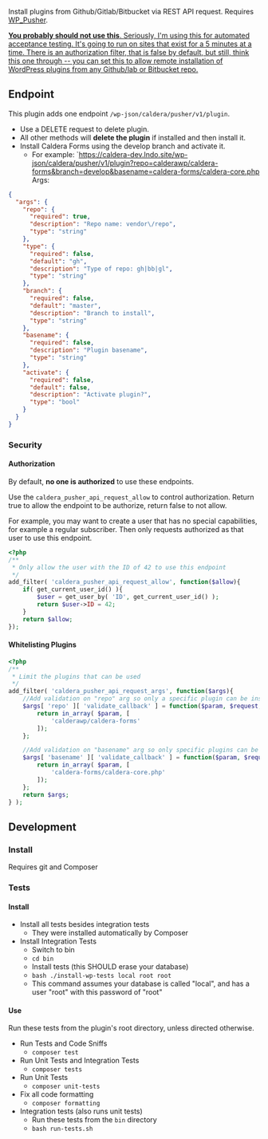 Install plugins from Github/Gitlab/Bitbucket via REST API request. Requires [WP_Pusher](https://wppusher.com).

[<strong>You probably should not use this</strong>. Seriously, I'm using this for automated acceptance testing. It's going to run on sites that exist for a 5 minutes at a time. There is an authorization filter, that is false by default, but still, think this one through -- you can set this to allow remote installation of WordPress plugins from any Github/lab or Bitbucket repo.](#security)
## Endpoint
This plugin adds one endpoint `/wp-json/caldera/pusher/v1/plugin`.

* Use a DELETE request to delete plugin.
* All other methods will <strong>delete the plugin</strong> if installed and then install it.
* Install Caldera Forms using the develop branch and activate it.
    - For example: `https://caldera-dev.lndo.site/wp-json/caldera/pusher/v1/plugin?repo=calderawp/caldera-forms&branch=develop&basename=caldera-forms/caldera-core.php
Args: 

```json
{
  "args": {
    "repo": {
      "required": true,
      "description": "Repo name: vendor\/repo",
      "type": "string"
    },
    "type": {
      "required": false,
      "default": "gh",
      "description": "Type of repo: gh|bb|gl",
      "type": "string"
    },
    "branch": {
      "required": false,
      "default": "master",
      "description": "Branch to install",
      "type": "string"
    },
    "basename": {
      "required": false,
      "description": "Plugin basename",
      "type": "string"
    },
    "activate": {
      "required": false,
      "default": false,
      "description": "Activate plugin?",
      "type": "bool"
    }
  }
}
```
### Security
#### Authorization
By default, __no one is authorized__ to use these endpoints.

Use the `caldera_pusher_api_request_allow` to control authorization. Return true to allow the endpoint to be authorize, return false to not allow.

For example, you may want to create a user that has no special capabilities, for example a regular subscriber. Then only requests authorized as that user to use this endpoint.

```php
<?php
/**
 * Only allow the user with the ID of 42 to use this endpoint
 */
add_filter( 'caldera_pusher_api_request_allow', function($allow){
    if( get_current_user_id() ){
        $user = get_user_by( 'ID', get_current_user_id() );
        return $user->ID = 42;
    }
    return $allow;
});
````
#### Whitelisting Plugins


```php
<?php
/**
 * Limit the plugins that can be used
 */
add_filter( 'caldera_pusher_api_request_args', function($args){
    //Add validation on "repo" arg so only a specific plugin can be installed
    $args[ 'repo' ][ 'validate_callback' ] = function($param, $request, $key) {
        return in_array( $param, [
            'calderawp/caldera-forms'
        ]);
    };

    //Add validation on "basename" arg so only specific plugins can be activated
    $args[ 'basename' ][ 'validate_callback' ] = function($param, $request, $key) {
        return in_array( $param, [
            'caldera-forms/caldera-core.php'
        ]);
    };
    return $args;
} );
```
## Development

### Install
Requires git and Composer


### Tests

#### Install
* Install all tests besides integration tests
   - They were installed automatically by Composer
* Install Integration Tests
    - Switch to bin
    - `cd bin`
    - Install tests (this SHOULD erase your database)
    - `bash ./install-wp-tests local root root`
    - This command assumes your database is called "local", and has a user "root" with this password of "root"

#### Use
Run these tests from the plugin's root directory, unless directed otherwise.
* Run Tests and Code Sniffs
    - `composer test`
* Run Unit Tests and Integration Tests
    - `composer tests`
* Run Unit Tests
    - `composer unit-tests`
* Fix all code formatting
    - `composer formatting`
* Integration tests (also runs unit tests)
    * Run these tests from the `bin` directory
    * `bash run-tests.sh`


